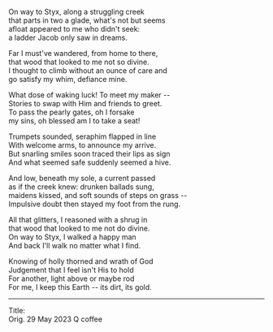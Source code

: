 On way to Styx, along a struggling creek\
that parts in two a glade, what's not but seems\
afloat appeared to me who didn't seek:\
a ladder Jacob only saw in dreams.

Far I must've wandered, from home to there,\
that wood that looked to me not so divine.\
I thought to climb without an ounce of care and\
go satisfy my whim, defiance mine.

What dose of waking luck! To meet my maker --\
Stories to swap with Him and friends to greet.\
To pass the pearly gates, oh I forsake\
my sins, oh blessed am I to take a seat!

Trumpets sounded, seraphim flapped in line\
With welcome arms, to announce my arrive.\
But snarling smiles soon traced their lips as sign\
And what seemed safe suddenly seemed a hive.

And low, beneath my sole, a current passed\
as if the creek knew: drunken ballads sung,\
maidens kissed, and soft sounds of steps on grass --\
Impulsive doubt then stayed my foot from the rung.

All that glitters, I reasoned with a shrug in\
that wood that looked to me not do divine.\
On way to Styx, I walked a happy man\
And back I'll walk no matter what I find.

Knowing of holly thorned and wrath of God\
Judgement that I feel isn't His to hold\
For another, light above or maybe rod\
For me, I keep this Earth -- its dirt, its gold.

-----

Title:\
Orig. 29 May 2023
Q coffee